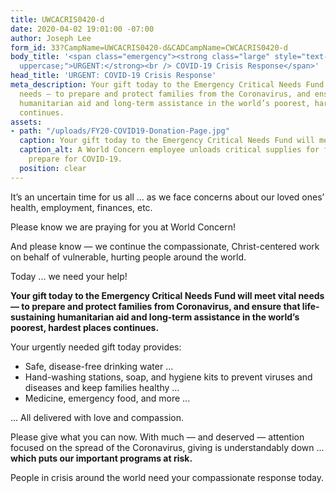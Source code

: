 ```yaml
---
title: UWCACRIS0420-d
date: 2020-04-02 19:01:00 -07:00
author: Joseph Lee
form_id: 33?CampName=UWCACRIS0420-d&CADCampName=CWCACRIS0420-d
body_title: '<span class="emergency"><strong class="large" style="text-transform:
  uppercase;">URGENT:</strong><br /> COVID-19 Crisis Response</span>'
head_title: 'URGENT: COVID-19 Crisis Response'
meta_description: Your gift today to the Emergency Critical Needs Fund will meet vital
  needs — to prepare and protect families from the Coronavirus, and ensure that life-sustaining
  humanitarian aid and long-term assistance in the world’s poorest, hardest places
  continues.
assets:
- path: "/uploads/FY20-COVID19-Donation-Page.jpg"
  caption: Your gift today to the Emergency Critical Needs Fund will meet vital needs.
  caption_alt: A World Concern employee unloads critical supplies for families to
    prepare for COVID-19.
  position: clear
---
```


It’s an uncertain time for us all … as we face concerns about our loved ones’ health, employment, finances, etc. 

Please know we are praying for you at World Concern! 

And please know — we continue the compassionate, Christ-centered work on behalf of vulnerable, hurting people around the world.  

Today ... we need your help! 

**Your gift today to the Emergency Critical Needs Fund will meet vital needs — to prepare and protect families from Coronavirus, and ensure that life-sustaining humanitarian aid and long-term assistance in the world’s poorest, hardest places continues.**  

Your urgently needed gift today provides:   

* Safe, disease-free drinking water ...   
* Hand-washing stations, soap, and hygiene kits to prevent viruses and diseases and keep families healthy ...  
* Medicine, emergency food, and more ...   

... All delivered with love and compassion.   

Please give what you can now. With much — and deserved — attention focused on the spread of the Coronavirus, giving is understandably down ... **which puts our important programs at risk.**

People in crisis around the world need your compassionate response today.
